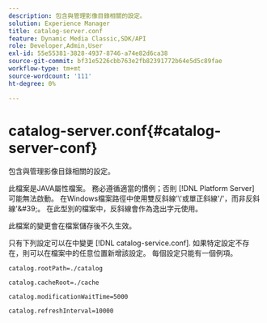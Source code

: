 ```yaml
---
description: 包含與管理影像目錄相關的設定。
solution: Experience Manager
title: catalog-server.conf
feature: Dynamic Media Classic,SDK/API
role: Developer,Admin,User
exl-id: 55e55381-3828-4937-8746-a74e82d6ca38
source-git-commit: bf31e5226cbb763e2fb82391772b64e5d5c89fae
workflow-type: tm+mt
source-wordcount: '111'
ht-degree: 0%

---
```


# catalog-server.conf{#catalog-server-conf}

包含與管理影像目錄相關的設定。

此檔案是JAVA屬性檔案。 務必遵循適當的慣例；否則 [!DNL Platform Server] 可能無法啟動。 在Windows檔案路徑中使用雙反斜線&#39;\\&#39;或單正斜線&#39;/&#39;，而非反斜線&#39;\&#39;。 在此型別的檔案中，反斜線會作為逸出字元使用。

此檔案的變更會在檔案儲存後不久生效。

只有下列設定可以在中變更 [!DNL catalog-service.conf]. 如果特定設定不存在，則可以在檔案中的任意位置新增該設定。 每個設定只能有一個例項。

`catalog.rootPath=./catalog`

`catalog.cacheRoot=./cache`

`catalog.modificationWaitTime=5000`

`catalog.refreshInterval=10000`
